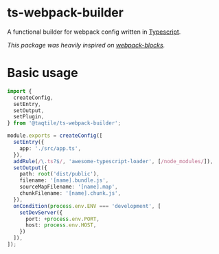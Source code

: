 # ts-webpack-builder

A functional builder for webpack config written in [Typescript](http://www.typescriptlang.org/).

*This package was heavily inspired on [webpack-blocks](https://github.com/andywer/webpack-blocks).*

<!-- Section to uncomment when we publish - for now we have to install from file reference
# Installation

```bash
yarn add @taqtile/ts-webpack-builder

# or

npm i @taqtile/ts-webpack-builder
```
-->

# Basic usage

```typescript
import {
  createConfig,
  setEntry,
  setOutput,
  setPlugin,
} from '@taqtile/ts-webpack-builder';

module.exports = createConfig([
  setEntry({
    app: './src/app.ts',
  }),
  addRule(/\.ts?$/, 'awesome-typescript-loader', [/node_modules/]),
  setOutput({
    path: root('dist/public'),
    filename: '[name].bundle.js',
    sourceMapFilename: '[name].map',
    chunkFilename: '[name].chunk.js',
  }),
  onCondition(process.env.ENV === 'development', [
    setDevServer({
      port: +process.env.PORT,
      host: process.env.HOST,
    })
  ]),
]);
```
